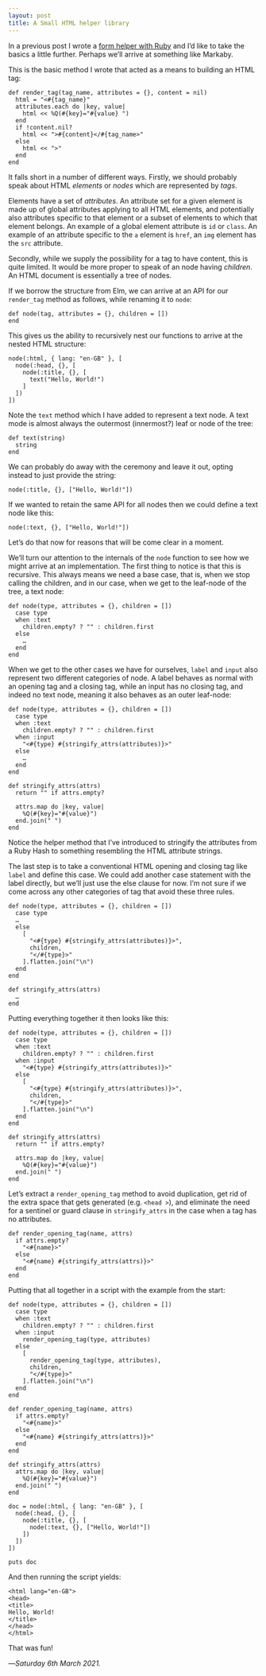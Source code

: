 ```yaml
---
layout: post
title: A Small HTML helper library
---
```


In a previous post I wrote a [form helper with Ruby][fhr] and I’d like to take the basics a little further. Perhaps we’ll arrive at something like Markaby.

This is the basic method I wrote that acted as a means to building an HTML tag:

```
def render_tag(tag_name, attributes = {}, content = nil)
  html = "<#{tag_name}"
  attributes.each do |key, value|
    html << %Q(#{key}="#{value} ")
  end
  if !content.nil?
    html << ">#{content}</#{tag_name>"
  else
    html << ">"
  end
end
```

It falls short in a number of different ways. Firstly, we should probably speak about HTML _elements_ or _nodes_ which are represented by _tags_. 

Elements have a set of _attributes_. An attribute set for a given element is made up of global attributes applying to all HTML elements, and potentially also attributes specific to that element or a subset of elements to which that element belongs. An example of a global element attribute is `id` or `class`. An example of an attribute specific to the `a` element is `href`, an `img` element has the `src` attribute.

Secondly, while we supply the possibility for a tag to have content, this is quite limited. It would be more proper to speak of an node having _children_. An HTML document is essentially a tree of nodes.

If we borrow the structure from Elm, we can arrive at an API for our `render_tag` method as follows, while renaming it to `node`:

```
def node(tag, attributes = {}, children = [])
end
```

This gives us the ability to recursively nest our functions to arrive at the nested HTML structure:

```
node(:html, { lang: "en-GB" }, [
  node(:head, {}, [
    node(:title, {}, [
      text("Hello, World!")
    ]
  ])
])
```

Note the `text` method which I have added to represent a text node. A text mode is almost always the outermost (innermost?) leaf or node of the tree:

```
def text(string)
  string
end
```

We can probably do away with the ceremony and leave it out, opting instead to just provide the string:

```
node(:title, {}, ["Hello, World!"])
```

If we wanted to retain the same API for all nodes then we could define a text node like this:

```
node(:text, {}, ["Hello, World!"])
```

Let’s do that now for reasons that will be come clear in a moment.

We’ll turn our attention to the internals of the `node` function to see how we might arrive at an implementation. The first thing to notice is that this is recursive. This always means we need a base case, that is, when we stop calling the children, and in our case, when we get to the leaf-node of the tree, a text node:

```
def node(type, attributes = {}, children = [])
  case type
  when :text
    children.empty? ? "" : children.first
  else
    …
  end
end
```

When we get to the other cases we have for ourselves, `label` and `input` also represent two different categories of node. A label behaves as normal with an opening tag and a closing tag, while an input has no closing tag, and indeed no text node, meaning it also behaves as an outer leaf-node:

```
def node(type, attributes = {}, children = [])
  case type
  when :text
    children.empty? ? "" : children.first
  when :input
    "<#{type} #{stringify_attrs(attributes)}>"
  else
    …
  end
end

def stringify_attrs(attrs)
  return "" if attrs.empty?
  
  attrs.map do |key, value|
    %Q(#{key}="#{value}")
  end.join(" ")
end
```

Notice the helper method that I’ve introduced to stringify the attributes from a Ruby Hash to something resembling the HTML attribute strings. 

The last step is to take a conventional HTML opening and closing tag like `label` and define this case. We could add another case statement with the label directly, but we’ll just use the else clause for now. I’m not sure if we come across any other categories of tag that avoid these three rules.

```
def node(type, attributes = {}, children = [])
  case type
  …
  else
    [
      "<#{type} #{stringify_attrs(attributes)}>", 
      children, 
      "</#{type}>"
    ].flatten.join("\n")
  end
end

def stringify_attrs(attrs)
  …
end
```

Putting everything together it then looks like this:

```
def node(type, attributes = {}, children = [])
  case type
  when :text
    children.empty? ? "" : children.first
  when :input
    "<#{type} #{stringify_attrs(attributes)}>"
  else
    [
      "<#{type} #{stringify_attrs(attributes)}>",
      children,
      "</#{type}>"
    ].flatten.join("\n")
  end
end

def stringify_attrs(attrs)
  return "" if attrs.empty?

  attrs.map do |key, value|
    %Q(#{key}="#{value}")
  end.join(" ")
end
```

Let’s extract a `render_opening_tag` method to avoid duplication, get rid of the extra space that gets generated (e.g. `<head >`), and eliminate the need for a sentinel or guard clause in `stringify_attrs` in the case when a tag has no attributes.

```
def render_opening_tag(name, attrs)
  if attrs.empty?
    "<#{name}>"
  else
    "<#{name} #{stringify_attrs(attrs)}>"
  end
end
```

Putting that all together in a script with the example from the start:

```
def node(type, attributes = {}, children = [])
  case type
  when :text
    children.empty? ? "" : children.first
  when :input
    render_opening_tag(type, attributes)
  else
    [
      render_opening_tag(type, attributes), 
      children, 
      "</#{type}>"
    ].flatten.join("\n")
  end
end

def render_opening_tag(name, attrs)
  if attrs.empty?
    "<#{name}>"
  else
    "<#{name} #{stringify_attrs(attrs)}>"
  end
end

def stringify_attrs(attrs)
  attrs.map do |key, value|
    %Q(#{key}="#{value}")
  end.join(" ")
end

doc = node(:html, { lang: "en-GB" }, [
  node(:head, {}, [
    node(:title, {}, [
      node(:text, {}, ["Hello, World!"])
    ])
  ])
])

puts doc
```

And then running the script yields:

```
<html lang="en-GB">
<head>
<title>
Hello, World!
</title>
</head>
</html>
```

That was fun!

—*Saturday 6th March 2021.*

[fhr]: https://www.crossingtheruby.com/2021/03/05/forms-in-syro-with-scrivener-2.html 
